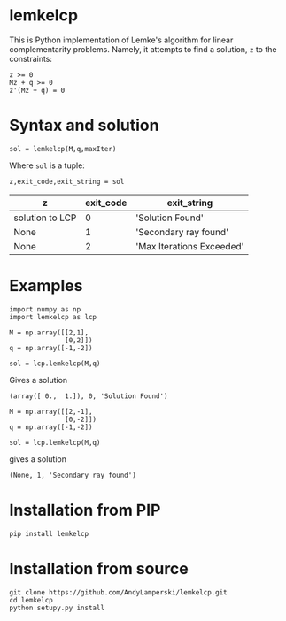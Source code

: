 # lemkelcp

This is Python implementation of Lemke's algorithm for linear complementarity problems. Namely, it attempts to find a solution, `z` to the constraints:

```
z >= 0 
Mz + q >= 0 
z'(Mz + q) = 0
```

# Syntax and solution

```
sol = lemkelcp(M,q,maxIter)
```

Where `sol` is a tuple:

```
z,exit_code,exit_string = sol
```

|z                | exit_code | exit_string               |
|-----------------|-----------|---------------------------|
| solution to LCP |    0      | 'Solution Found'          |
| None            |    1      | 'Secondary ray found'     |
| None            |    2      | 'Max Iterations Exceeded' |    


# Examples

```
import numpy as np
import lemkelcp as lcp

M = np.array([[2,1],
              [0,2]])
q = np.array([-1,-2])

sol = lcp.lemkelcp(M,q)
```

Gives a solution

```
(array([ 0.,  1.]), 0, 'Solution Found')
```

```
M = np.array([[2,-1],
              [0,-2]])
q = np.array([-1,-2])

sol = lcp.lemkelcp(M,q)
```

gives a solution

```
(None, 1, 'Secondary ray found')
```


# Installation from PIP

```
pip install lemkelcp
```

# Installation from source



```
git clone https://github.com/AndyLamperski/lemkelcp.git
cd lemkelcp
python setupy.py install
```
